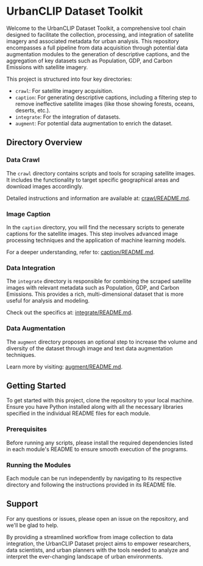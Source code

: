 # UrbanCLIP Dataset Toolkit

Welcome to the UrbanCLIP Dataset Toolkit, a comprehensive tool chain designed to facilitate the collection, processing, and integration of satellite imagery and associated metadata for urban analysis. This repository encompasses a full pipeline from data acquisition through potential data augmentation modules to the generation of descriptive captions, and the aggregation of key datasets such as Population, GDP, and Carbon Emissions with satellite imagery.

This project is structured into four key directories:
+ `crawl`: For satellite imagery acquisition.
+ `caption`: For generating descriptive captions, including a filtering step to remove ineffective satellite images (like those showing forests, oceans, deserts, etc.).
+ `integrate`: For the integration of datasets.
+ `augment`: For potential data augmentation to enrich the dataset.

## Directory Overview

### Data Crawl
The `crawl` directory contains scripts and tools for scraping satellite images. It includes the functionality to target specific geographical areas and download images accordingly.

Detailed instructions and information are available at: [crawl/README.md](crawl/README.md).

### Image Caption
In the `caption` directory, you will find the necessary scripts to generate captions for the satellite images. This step involves advanced image processing techniques and the application of machine learning models.

For a deeper understanding, refer to: [caption/README.md](caption/README.md).

### Data Integration
The `integrate` directory is responsible for combining the scraped satellite images with relevant metadata such as Population, GDP, and Carbon Emissions. This provides a rich, multi-dimensional dataset that is more useful for analysis and modeling.

Check out the specifics at: [integrate/README.md](integrate/README.md).

### Data Augmentation
The `augment` directory proposes an optional step to increase the volume and diversity of the dataset through image and text data augmentation techniques.

Learn more by visiting: [augment/README.md](augment/README.md).

## Getting Started

To get started with this project, clone the repository to your local machine. Ensure you have Python installed along with all the necessary libraries specified in the individual README files for each module.

### Prerequisites

Before running any scripts, please install the required dependencies listed in each module's README to ensure smooth execution of the programs.

### Running the Modules

Each module can be run independently by navigating to its respective directory and following the instructions provided in its README file.

## Support

For any questions or issues, please open an issue on the repository, and we'll be glad to help.

By providing a streamlined workflow from image collection to data integration, the UrbanCLIP Dataset project aims to empower researchers, data scientists, and urban planners with the tools needed to analyze and interpret the ever-changing landscape of urban environments.
